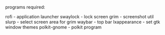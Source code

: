 programs required:

rofi - application launcher
swaylock - lock screen
grim - screenshot util
slurp - select screen area for grim
waybar - top bar
lxappearance - set gtk window themes
polkit-gnome - polkit program
